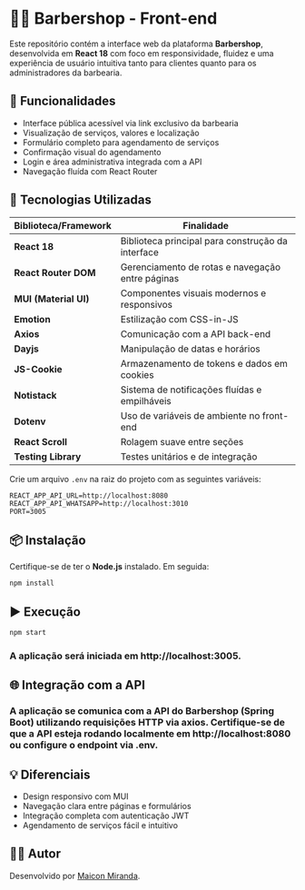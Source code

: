 # 💇‍♂️ Barbershop - Front-end

Este repositório contém a interface web da plataforma **Barbershop**, desenvolvida em **React 18** com foco em responsividade, fluidez e uma experiência de usuário intuitiva tanto para clientes quanto para os administradores da barbearia.

## 🚀 Funcionalidades

- Interface pública acessível via link exclusivo da barbearia
- Visualização de serviços, valores e localização
- Formulário completo para agendamento de serviços
- Confirmação visual do agendamento
- Login e área administrativa integrada com a API
- Navegação fluída com React Router

## 🧰 Tecnologias Utilizadas

| Biblioteca/Framework  | Finalidade                                        |
| --------------------- | ------------------------------------------------- |
| **React 18**          | Biblioteca principal para construção da interface |
| **React Router DOM**  | Gerenciamento de rotas e navegação entre páginas  |
| **MUI (Material UI)** | Componentes visuais modernos e responsivos        |
| **Emotion**           | Estilização com CSS-in-JS                         |
| **Axios**             | Comunicação com a API back-end                    |
| **Dayjs**             | Manipulação de datas e horários                   |
| **JS-Cookie**         | Armazenamento de tokens e dados em cookies        |
| **Notistack**         | Sistema de notificações fluídas e empilháveis     |
| **Dotenv**            | Uso de variáveis de ambiente no front-end         |
| **React Scroll**      | Rolagem suave entre seções                        |
| **Testing Library**   | Testes unitários e de integração                  |

Crie um arquivo `.env` na raiz do projeto com as seguintes variáveis:

```env
REACT_APP_API_URL=http://localhost:8080
REACT_APP_API_WHATSAPP=http://localhost:3010
PORT=3005
```

## 📦 Instalação

Certifique-se de ter o **Node.js** instalado. Em seguida:

```bash
npm install
```

## ▶️ Execução

```bash
npm start
```

### A aplicação será iniciada em http://localhost:3005.

## 🌐 Integração com a API

### A aplicação se comunica com a API do Barbershop (Spring Boot) utilizando requisições HTTP via axios. Certifique-se de que a API esteja rodando localmente em http://localhost:8080 ou configure o endpoint via .env.

## 💡 Diferenciais

- Design responsivo com MUI
- Navegação clara entre páginas e formulários
- Integração completa com autenticação JWT
- Agendamento de serviços fácil e intuitivo

## 🙋‍♂️ Autor

Desenvolvido por [Maicon Miranda](https://github.com/M4ic0n-Mir4nda).

